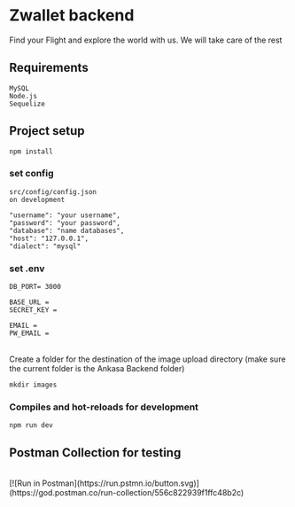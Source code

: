 # Zwallet backend
Find your Flight and explore the 
world with us. We will take care of the rest

## Requirements
```
MySQL
Node.js
Sequelize
```

## Project setup
```
npm install
```

### set config
```
src/config/config.json
on development
    
"username": "your username",
"password": "your password",
"database": "name databases",
"host": "127.0.0.1",
"dialect": "mysql"

```

### set .env
```
DB_PORT= 3000

BASE_URL = 
SECRET_KEY = 

EMAIL = 
PW_EMAIL =

```
<br>
Create a folder for the destination of the image upload directory (make sure the current folder is the Ankasa Backend folder)

```
mkdir images
```

### Compiles and hot-reloads for development
```
npm run dev
```


## Postman Collection for testing
<br>
[![Run in Postman](https://run.pstmn.io/button.svg)](https://god.postman.co/run-collection/556c822939f1ffc48b2c)